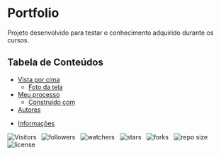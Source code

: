 <!-- Title -->
# Portfolio

Projeto desenvolvido para testar o conhecimento adquirido durante os cursos.

<!-- Table of Contents -->
## Tabela de Conteúdos

* [Vista por cima](#vista-por-cima)
  * [Foto da tela](#foto-da-tela)
  <!-- * [Links](#links) -->
* [Meu processo](#meu-processo)
  * [Construido com](#construido-com)
  <!-- * [O que aprendi](#o-que-aprendi) -->
  <!-- * [Desenvolvimento continuo](#desenvolvimento-continuo) -->
  <!-- * [Recursos uteis](#recursos-uteis) -->
* [Autores](#autores)
<!-- * [Agradecimentos](#agradecimentos) -->
* [Informações](#informações)

<!-- Overview -->

![Visitors](https://api.visitorbadge.io/api/visitors?path=Devsgeeknerd%2Fpro-por-v1&label=Visitantes&labelColor=%23f9e64f&countColor=%23008000&style=plastic "Total de Visitas")
&nbsp;
![followers](https://img.shields.io/github/followers/Devsgeeknerd?style=plastic&label=Fãs&labelColor=f9e64f "Total de Seguidores")
&nbsp;
![watchers](https://img.shields.io/github/watchers/Devsgeeknerd/pro-por-v1?style=plastic&label=Observadores&labelColor=f9e64f "Total de Observadores")
&nbsp;
![stars](https://img.shields.io/github/stars/Devsgeeknerd/pro-por-v1?style=plastic&label=Estrelas&labelColor=f9e64f "Total de Estrelas Recebidas")
&nbsp;
![forks](https://img.shields.io/github/forks/Devsgeeknerd/pro-por-v1?style=plastic&label=Bifurcações&labelColor=f9e64f "Total de Bifurcações")
&nbsp;
![repo size](https://img.shields.io/github/repo-size/Devsgeeknerd/pro-por-v1?style=plastic&label=Tamanho&labelColor=f9e64f "Tamanho do Repositório")
&nbsp;
![license](https://img.shields.io/github/license/Devsgeeknerd/pro-por-v1?style=plastic&label=Licença&labelColor=f9e64f "Licença do Repositório")
